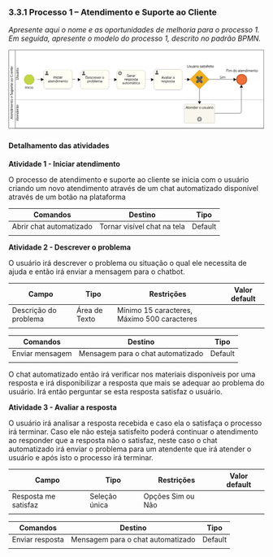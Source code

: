 ### 3.3.1 Processo 1 – Atendimento e Suporte ao Cliente

_Apresente aqui o nome e as oportunidades de melhoria para o processo 1. 
Em seguida, apresente o modelo do processo 1, descrito no padrão BPMN._

![Diagrama Processo 1](../images/Processo1_Diagrama.png "Modelo BPMN do Processo 1.")

#### Detalhamento das atividades

**Atividade 1 - Iniciar atendimento**

O processo de atendimento e suporte ao cliente se inicia com o usuário criando um novo atendimento através de um chat automatizado disponível através de um botão na plataforma

| **Comandos**         |  **Destino**                   | **Tipo** |
| ---                  | ---                            | ---               |
| Abrir chat automatizado | Tornar visível chat na tela  | Default |
|                      |                                |                   |

**Atividade 2 - Descrever o problema**

O usuário irá descrever o problema ou situação o qual ele necessita de ajuda e então irá enviar a mensagem para o chatbot.

| **Campo**       | **Tipo**         | **Restrições** | **Valor default** |
| ---             | ---              | ---            | ---               |
| Descrição do problema | Área de Texto  |  Mínimo 15 caracteres, Máximo 500 caracteres              |                   |
|                 |                  |                |                   |

| **Comandos**         |  **Destino**                   | **Tipo**          |
| ---                  | ---                            | ---               |
| Enviar mensagem | Mensagem para o chat automatizado  | Default |
|                      |                                |                   |

O chat automatizado então irá verificar nos materiais disponíveis por uma resposta e irá disponibilizar a resposta que mais se adequar ao problema do usuário. Irá então perguntar se esta resposta satisfaz o usuário.

**Atividade 3 - Avaliar a resposta**

O usuário irá analisar a resposta recebida e caso ela o satisfaça o processo irá terminar.
Caso ele não esteja satisfeito poderá continuar o atendimento ao responder que a resposta não o satisfaz, neste caso o chat automatizado irá enviar o problema para um atendente que irá atender o usuário e após isto o processo irá terminar.

| **Campo**       | **Tipo**         | **Restrições** | **Valor default** |
| ---             | ---              | ---            | ---               |
| Resposta me satisfaz | Seleção única  |  Opções Sim ou Não              |                   |
|                 |                  |                |                   |

| **Comandos**         |  **Destino**                   | **Tipo**          |
| ---                  | ---                            | ---               |
| Enviar resposta | Mensagem para o chat automatizado  | Default |
|                      |                                |                   |
